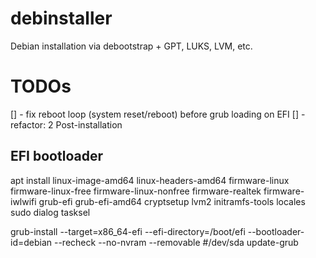 # debinstaller
Debian installation via debootstrap + GPT, LUKS, LVM, etc.

# TODOs
[] - fix reboot loop (system reset/reboot) before grub loading on EFI
[] - refactor: 2 Post-installation

## EFI bootloader
apt install linux-image-amd64 linux-headers-amd64 firmware-linux firmware-linux-free firmware-linux-nonfree firmware-realtek firmware-iwlwifi grub-efi grub-efi-amd64 cryptsetup lvm2 initramfs-tools locales sudo dialog tasksel

grub-install --target=x86_64-efi --efi-directory=/boot/efi --bootloader-id=debian --recheck --no-nvram --removable #/dev/sda
update-grub
